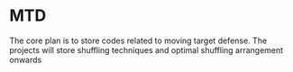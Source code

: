 # MTD

The core plan is to store codes related to moving target defense. The projects will store shuffling techniques and optimal shuffling arrangement onwards
